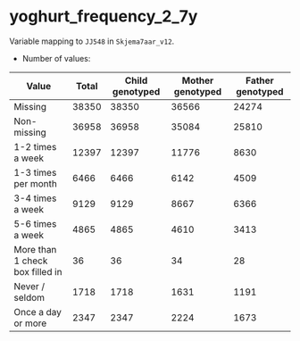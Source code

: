 # yoghurt_frequency_2_7y
Variable mapping to `JJ548` in `Skjema7aar_v12`.
- Number of values:

| Value | Total | Child genotyped | Mother genotyped | Father genotyped |
| ----- | ----- | --------------- | ---------------- | ---------------- |
| Missing | 38350 | 38350 | 36566 | 24274 |
| Non-missing | 36958 | 36958 | 35084 | 25810 |
| 1-2 times a week | 12397 | 12397 | 11776 |8630 |
| 1-3 times per month | 6466 | 6466 | 6142 |4509 |
| 3-4 times a week | 9129 | 9129 | 8667 |6366 |
| 5-6 times a week | 4865 | 4865 | 4610 |3413 |
| More than 1 check box filled in | 36 | 36 | 34 |28 |
| Never / seldom | 1718 | 1718 | 1631 |1191 |
| Once a day or more | 2347 | 2347 | 2224 |1673 |



